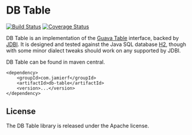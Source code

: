 # DB Table
[![Build Status](https://api.travis-ci.org/reines/db-table.png?branch=master)](https://travis-ci.org/reines/db-table?branch=master)
[![Coverage Status](https://coveralls.io/repos/reines/db-table/badge.png?branch=master)](https://coveralls.io/r/reines/db-table?branch=master)

DB Table is an implementation of the [Guava Table](https://code.google.com/p/guava-libraries/wiki/NewCollectionTypesExplained#Table) interface, backed by [JDBI](http://jdbi.org). It is designed and tested against the Java SQL database [H2](http://www.h2database.com/html/main.html), though with some minor dialect tweaks should work on any supported by JDBI.

DB Table can be found in maven central.

    <dependency>
        <groupId>com.jamierf</groupId>
        <artifactId>db-table</artifactId>
        <version>...</version>
    </dependency>

## License
The DB Table library is released under the Apache license.
